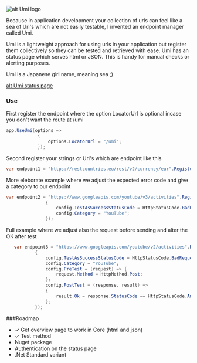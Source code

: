 ﻿![alt Umi logo](https://raw.githubusercontent.com/CasperCBroeren/Umi/master/Umi.Core/assets/logoUmi.png)

Because in application development your collection of urls can feel like a sea of Uri's which are not easily testable, I invented an endpoint manager called Umi.

Umi is a lightweight approach for using urls in your application but register them collectively so they can be tested and retrieved with ease. 
Umi has an status page which serves html or JSON. This is handy for manual checks or alerting purposes.

Umi is a Japanese girl name, meaning sea ;)

[alt Umi status page](https://raw.githubusercontent.com/CasperCBroeren/Umi/master/screenshot1.png)

### Use
First register the endpoint where the option LocatorUrl is optional incase you don't want the route at /umi

```csharp
app.UseUmi(options =>
            {
                options.LocatorUrl = "/umi"; 
            });
```

Second register your strings or Uri's which are endpoint like this

 ```csharp
 var endpoint1 = "https://restcountries.eu/rest/v2/currency/eur".RegisterAsEndpoint();
```
More eleborate example where we adjust the expected error code and give a category to our endpoint
 ```csharp
 var endpoint2 = "https://www.googleapis.com/youtube/v3/activities".RegisterAsEndpoint(config =>
                {
                    config.TestAsSuccessStatusCode = HttpStatusCode.BadRequest;
                    config.Category = "YouTube";
                });
 ```
Full example where we adjust also the request before sending and alter the OK after test
 ```csharp
    var endpoint3 = "https://www.googleapis.com/youtube/v2/activities".RegisterAsEndpoint(config =>
            {
                config.TestAsSuccessStatusCode = HttpStatusCode.BadRequest;
                config.Category = "YouTube";
                config.PreTest = (request) => {
                    request.Method = HttpMethod.Post;
                };
                config.PostTest = (response, result) =>
                {
                    result.Ok = response.StatusCode == HttpStatusCode.Ambiguous || response.StatusCode == HttpStatusCode.Continue;
                };
            });
 ```
###Roadmap
- ✓ Get overview page to work in Core (html and json)
- ✓ Test method
- Nuget package
- Authentication on the status page 
- .Net Standard variant
